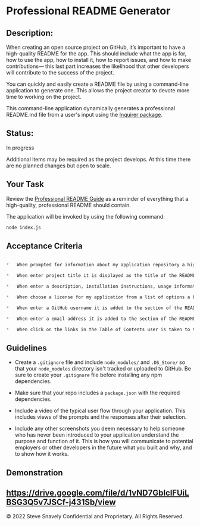 # Professional README Generator

## Description: 
When creating an open source project on GitHub, it’s important to have a high-quality README for the app. This should include what the app is for, how to use the app, how to install it, how to report issues, and how to make contributions&mdash; this last part increases the likelihood that other developers will contribute to the success of the project. 

You can quickly and easily create a README file by using a command-line application to generate one. This allows the project creator to devote more time to working on the project.

This command-line application dynamically generates a professional README.md file from a user's input using the [Inquirer package](https://www.npmjs.com/package/inquirer). 

## Status: 

In progress

Additional items may be required as the project develops. At this time there are no planned changes but open to scale.

## Your Task

Review the [Professional README Guide](https://coding-boot-camp.github.io/full-stack/github/professional-readme-guide) as a reminder of everything that a high-quality, professional README should contain. 

The application will be invoked by using the following command:

```bash
node index.js
```

## Acceptance Criteria

```md

*   When prompted for information about my application repository a high-quality, professional README.md is generated with the title of my project and sections entitled Description, Table of Contents, Installation, Usage, License, Contributing, Tests, and Questions

*   When enter project title it is displayed as the title of the README

*   When enter a description, installation instructions, usage information, contribution guidelines, and test instructions that information is added to the sections of the README entitled Description, Installation, Usage, Contributing, and Tests

*   When choose a license for my application from a list of options a badge for that license is added near the top of the README and a notice is added to the section of the README entitled License that explains which license the application is covered under

*   When enter a GitHub username it is added to the section of the README entitled Questions, with a link to my GitHub profile

*   When enter a email address it is added to the section of the README entitled Questions, with instructions on how to reach me with additional questions

*   When click on the links in the Table of Contents user is taken to the corresponding section of the README
```

## Guidelines

* Create a `.gitignore` file and include `node_modules/` and `.DS_Store/` so that your `node_modules` directory isn't tracked or uploaded to GitHub. Be sure to create your `.gitignore` file before installing any npm dependencies.

* Make sure that your repo includes a `package.json` with the required dependencies. 

* Include a video of the typical user flow through your application. This includes views of the prompts and the responses after their selection.

* Include any other screenshots you deem necessary to help someone who has never been introduced to your application understand the purpose and function of it. This is how you will communicate to potential employers or other developers in the future what you built and why, and to show how it works.

## Demonstration
https://drive.google.com/file/d/1vND7GbIclFUiLBSG3Q5v7JSCf-j431Sb/view
---
© 2022 Steve Snavely Confidential and Proprietary. All Rights Reserved.
